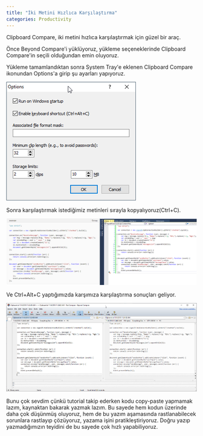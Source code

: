 ```yaml
---
title: "İki Metini Hızlıca Karşılaştırma"
categories: Productivity
---
```


Clipboard Compare, iki metini hızlıca karşılaştırmak için güzel bir araç.

Önce Beyond Compare'i yüklüyoruz, yükleme seçeneklerinde Clipboard Compare'in seçili olduğundan emin oluyoruz.

Yükleme tamamlandıktan sonra System Tray'e eklenen Clipboard Compare ikonundan Options'a girip şu ayarları yapıyoruz. 

![Clipboard Compare options](/assets/images/2018-11-06/clipboard-compare-options.png)

Sonra karşılaştırmak istediğimiz metinleri sırayla kopyalıyoruz(Ctrl+C).

![Texts to compare, side by side](/assets/images/2018-11-06/texts-side-by-side.png)

Ve Ctrl+Alt+C yaptığımızda karşımıza karşılaştırma sonuçları geliyor.

![enter image description here](/assets/images/2018-11-06/compare-results.png)

Bunu çok sevdim çünkü tutorial takip ederken kodu copy-paste yapmamak lazım, kaynaktan bakarak yazmak lazım. Bu sayede hem kodun üzerinde daha çok düşünmüş oluyoruz, hem de bu yazım aşamasında rastlanabilecek sorunlara rastlayıp çözüyoruz, yazama işini pratikleştiriyoruz. Doğru yazıp yazmadığımızın teyidini de bu sayede çok hızlı yapabiliyoruz.
